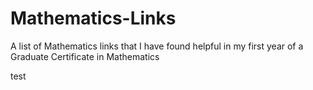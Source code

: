 # Mathematics-Links
A list of Mathematics links that I have found helpful in my first year of a Graduate Certificate in Mathematics

test
